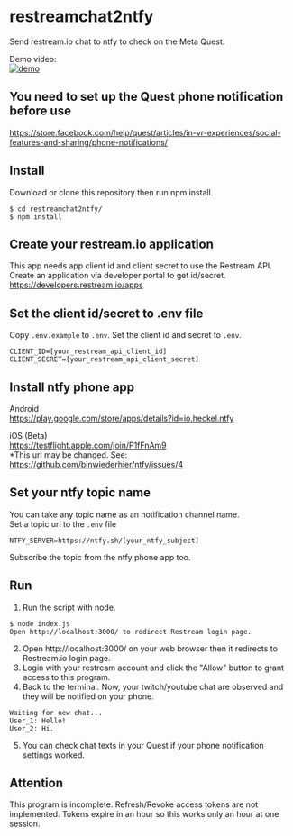 # restreamchat2ntfy
Send restream.io chat to ntfy to check on the Meta Quest.  

Demo video:  
[![demo](https://img.youtube.com/vi/A9jHb0oVpBE/0.jpg)](https://www.youtube.com/watch?v=A9jHb0oVpBE)

## You need to set up the Quest phone notification before use
https://store.facebook.com/help/quest/articles/in-vr-experiences/social-features-and-sharing/phone-notifications/

## Install
Download or clone this repository then run npm install.
```
$ cd restreamchat2ntfy/
$ npm install
```

## Create your restream.io application
This app needs app client id and client secret to use the Restream API. Create an application via developer portal to get id/secret.  
https://developers.restream.io/apps

## Set the client id/secret to .env file
Copy `.env.example` to `.env`. Set the client id and secret to `.env`.
```
CLIENT_ID=[your_restream_api_client_id]
CLIENT_SECRET=[your_restream_api_client_secret]
```

## Install ntfy phone app
Android  
https://play.google.com/store/apps/details?id=io.heckel.ntfy

iOS (Beta)  
https://testflight.apple.com/join/P1fFnAm9  
*This url may be changed. See: https://github.com/binwiederhier/ntfy/issues/4

## Set your ntfy topic name
You can take any topic name as an notification channel name.  
Set a topic url to the `.env` file
```
NTFY_SERVER=https://ntfy.sh/[your_ntfy_subject]
```

Subscribe the topic from the ntfy phone app too.

## Run

1. Run the script with node.
```
$ node index.js
Open http://localhost:3000/ to redirect Restream login page.
```

2. Open http://localhost:3000/ on your web browser then it redirects to Restream.io login page.
3. Login with your restream account and click the "Allow" button to grant access to this program.
4. Back to the terminal. Now, your twitch/youtube chat are observed and they will be notified on your phone.
```
Waiting for new chat...
User_1: Hello!
User_2: Hi.
```
5. You can check chat texts in your Quest if your phone notification settings worked.

## Attention
This program is incomplete. Refresh/Revoke access tokens are not implemented. Tokens expire in an hour so this works only an hour at one session.
